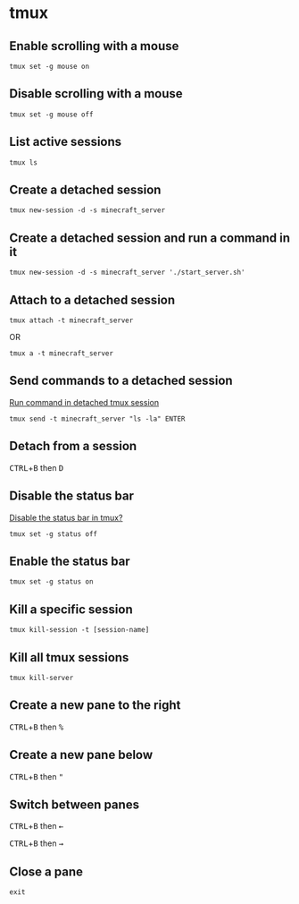 # tmux

## Enable scrolling with a mouse
```
tmux set -g mouse on
```

## Disable scrolling with a mouse
```
tmux set -g mouse off
```

## List active sessions
```
tmux ls
```

## Create a detached session
```
tmux new-session -d -s minecraft_server
```

## Create a detached session and run a command in it
```
tmux new-session -d -s minecraft_server './start_server.sh'
```

## Attach to a detached session
```
tmux attach -t minecraft_server
```
OR
```
tmux a -t minecraft_server
```

## Send commands to a detached session
[Run command in detached tmux session](https://serverfault.com/a/339451)
```
tmux send -t minecraft_server "ls -la" ENTER
```

## Detach from a session
<kbd>CTRL</kbd>+<kbd>B</kbd> then <kbd>D</kbd>

## Disable the status bar
[Disable the status bar in tmux?](https://superuser.com/a/265324)
```
tmux set -g status off
```

## Enable the status bar
```
tmux set -g status on
```

## Kill a specific session
```
tmux kill-session -t [session-name]
```

## Kill all tmux sessions
```
tmux kill-server
```

## Create a new pane to the right
<kbd>CTRL</kbd>+<kbd>B</kbd> then <kbd>%</kbd>

## Create a new pane below
<kbd>CTRL</kbd>+<kbd>B</kbd> then <kbd>"</kbd>

## Switch between panes
<kbd>CTRL</kbd>+<kbd>B</kbd> then <kbd>←</kbd>

<kbd>CTRL</kbd>+<kbd>B</kbd> then <kbd>→</kbd>

## Close a pane
```
exit
```
